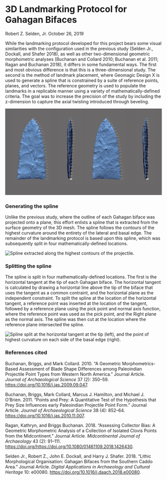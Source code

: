 3D Landmarking Protocol for Gahagan Bifaces
================
Robert Z. Selden, Jr.
October 26, 2019

While the landmarking protocol developed for this project bears some
visual similarities with the configuration used in the previous study
(Selden Jr., Dockall, and Shafer 2018), as well as other two-dimensional
geometric morphometric analyses (Buchanan and Collard 2010; Buchanan et
al. 2011; Ragan and Buchanan 2018), it differs in some fundamental ways.
The first and most obvious difference is that this is a
three-dimensional study. The second is the method of landmark placement,
where Geomagic Design X is used to generate a spline that is constrained
by a suite of reference points, planes, and vectors. The reference
geometry is used to populate the landmarks in a replicable manner using
a variety of mathematically-defined criteria. The goal was to increase
the precision of the study by including the z-dimension to capture the
axial twisting introduced through beveling.

![Fully-landmarked Gahagan biface.](./images/figbev.png)

### Generating the spline

Unlike the previous study, where the outline of each Gahagan biface was
projected onto a plane, this effort enlists a spline that is extracted
from the surface geometry of the 3D mesh. The spline follows the
contours of the highest curvature around the entirety of the lateral and
basal edge. The remainder of the landmarking protocol is based upon this
spline, which was subsequently split in four mathematically-defined
locations.

![Spline extracted along the highest contours of the
projectile.](./images/extractspline.png)

### Splitting the spline

The spline is split in four mathematically-defined locations. The first
is the horizontal tangent at the tip of each Gahagan biface. The
horizontal tangent is calculated by drawing a horizontal line above the
tip of the biface that uses the tangent as a common contraint, and the
horizontal plane as the independent constraint. To split the spline at
the location of the horizontal tangent, a reference point was inserted
at the location of the tangent, followed by a reference plane using the
pick point and normal axis function, where the reference point was used
as the pick point, and the Right plane as the normal axis. The spline
was then cut at the location where the reference plane intersected the
spline.

![Spline split at the horizontal tangent at the tip (left), and the
point of highest curvature on each side of the basal edge
(right).](./images/splinesplit1.png)

### References cited

<div id="refs" class="references">

<div id="ref-RN1754">

Buchanan, Briggs, and Mark Collard. 2010. “A Geometric
Morphometrics-Based Assessment of Blade Shape Differences among
Paleoindian Projectile Point Types from Western North America.” Journal
Article. *Journal of Archaeological Science* 37 (2): 350–59.
<https://doi.org/10.1016/j.jas.2009.09.047>.

</div>

<div id="ref-RN1736">

Buchanan, Briggs, Mark Collard, Marcus J. Hamilton, and Michael J.
O’Brien. 2011. “Points and Prey: A Quantitative Test of the Hypothesis
that Prey Size Influences early Paleoindian Projectile Point Form.”
Journal Article. *Journal of Archaeological Science* 38 (4): 852–64.
<https://doi.org/10.1016/j.jas.2010.11.007>.

</div>

<div id="ref-RN11731">

Ragan, Kathryn, and Briggs Buchanan. 2018. “Assessing Collector Bias: A
Geometric Morphometric Analysis of a Collection of Isolated Clovis
Points from the Midcontinent.” Journal Article. *Midcontinental Journal
of Archaeology* 43 (2): 91–111.
<https://doi.org/https://doi.org/10.1080/01461109.2018.1426430>.

</div>

<div id="ref-RN11783">

Selden Jr., Robert Z., John E. Dockall, and Harry J. Shafer. 2018.
“Lithic Morphological Organisation: Gahagan Bifaces from the Southern
Caddo Area.” Journal Article. *Digital Applications in Archaeology and
Cultural Heritage* 10: e00080.
<https://doi.org/10.1016/j.daach.2018.e00080>.

</div>

</div>
